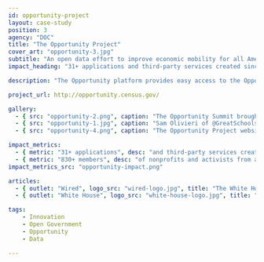 ```yaml
---
id: opportunity-project
layout: case-study
position: 3
agency: "DOC"
title: "The Opportunity Project"
cover_art: "opportunity-3.jpg"
subtitle: "An open data effort to improve economic mobility for all Americans."
impact_heading: "31+ applications and third-party services created since launch."

description: "The Opportunity platform provides easy access to the Opportunity Project digital tools, and for software developers and community partners to access the data, build new tools, and connects with others through a community of practice, facilitated by the U.S. Census Bureau and a team of Presidential Innovation Fellows. The Administration launched this website to help ensure that an increasing number of users continue to collaborate with each other and take advantage of the Opportunity Project data. This interactive site invites software developers, data users, community leaders, and local governments to learn, connect and build as part of a larger community of practice. In addition, to support the long-term creation of applications and civic engagement, the Census Bureau created a new Opportunity Module for CitySDK, a software development kit that makes it easier to build products with open data from federal and local government. Both opportunity.census.gov and the CitySDK are open-source and available on Github."

project_url: http://opportunity.census.gov/

gallery:
  - { src: "opportunity-2.png", caption: "The Opportunity Summit brought together a mix of public and private sector participants, who all came together to help solve this problem.", alt: "Opportunity Summit Group Photo" }
  - { src: "opportunity-1.jpg", caption: "Sam Olivieri of @GreatSchools speaking on The Opportunity Project." }
  - { src: "opportunity-4.png", caption: "The Opportunity Project website was built to showcase the different projects that came out of the Summit.", alt: "Opportunity website screenshot" }

impact_metrics:
  - { metric: "31+ applications", desc: "and third-party services created since launch" }
  - { metric: "830+ members", desc: "of nonprofits and activists from all 50 states" }
impact_metrics_src: "opportunity-impact.png"

articles:
  - { outlet: "Wired", logo_src: "wired-logo.jpg", title: "The White House Wants You to Build Tools to Improve Our Cities", quote: "In many cases, local governments don’t have the resources to invest in data science. With The Opportunity Project, the White House is hoping to inspire developers to build tools that will make it easier for decision makers to access the information they need.", url: "http://www.wired.com/2016/03/white-house-wants-build-tech-tools-data" }
  - { outlet: "White House", logo_src: "white-house-logo.jpg", title: "Fact Sheet: The White House Launches The Opportunity Project,” Utilizing Open Data to Build Stronger Ladders of Opportunity for All", quote: "This project represents an important continuation of how the Federal government is working with communities and technologists to enhance the power of open data by making it more accessible to a wide variety of users across the country.", url: "https://www.whitehouse.gov/the-press-office/2016/03/07/fact-sheet-white-house-launches-opportunity-project-utilizing-open-data" }

tags:
    - Innovation
    - Open Government
    - Opportunity
    - Data

---
```


